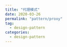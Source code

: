 ```yaml
---
title: "代理模式"
date: 2020-03-26
permalink: "pattern/proxy"
tag:
  - design-pattern
categories:
  - design-pattern
---
```

